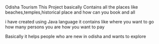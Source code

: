 Odisha Tourism
This Project basically Contains all the places like beaches,temples,historical place and how can you book and all

i have created using Java language
it contains like
where you want to go
how many persons you are how you want to pay 

Basically it helps people who are new in odisha and wants to explore
 
